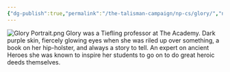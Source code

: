 ```yaml
---
{"dg-publish":true,"permalink":"/the-talisman-campaign/np-cs/glory/","noteIcon":""}
---
```


![Glory Portrait.png](/img/user/The%20Talisman%20Campaign/NPCs/Glory%20Portrait.png)
Glory was a Tiefling professor at The Academy. Dark purple skin, fiercely glowing eyes when she was riled up over something, a book on her hip-holster, and always a story to tell. An expert on ancient Heroes she was known to inspire her students to go on to do great heroic deeds themselves. 